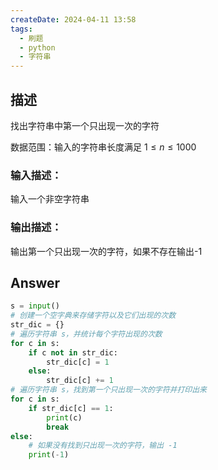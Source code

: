 ```yaml
---
createDate: 2024-04-11 13:58
tags:
  - 刷题
  - python
  - 字符串
---
```

## 描述

找出字符串中第一个只出现一次的字符

数据范围：输入的字符串长度满足 $1≤n≤1000$ 

### 输入描述：

输入一个非空字符串

### 输出描述：

输出第一个只出现一次的字符，如果不存在输出-1

## Answer
```python
s = input()
# 创建一个空字典来存储字符以及它们出现的次数
str_dic = {}
# 遍历字符串 s，并统计每个字符出现的次数
for c in s:
    if c not in str_dic:
        str_dic[c] = 1
    else:
        str_dic[c] += 1
# 遍历字符串 s，找到第一个只出现一次的字符并打印出来
for c in s:
    if str_dic[c] == 1:
        print(c)
        break
else:
    # 如果没有找到只出现一次的字符，输出 -1
    print(-1)
```